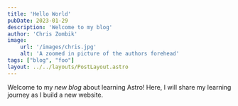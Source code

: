```yaml
---
title: 'Hello World'
pubDate: 2023-01-29
description: 'Welcome to my blog'
author: 'Chris Zombik'
image:
    url: '/images/chris.jpg'
    alt: 'A zoomed in picture of the authors forehead'
tags: ["blog", "foo"]
layout: ../../layouts/PostLayout.astro
---
```


Welcome to my _new blog_ about learning Astro! Here, I will share my learning journey as I build a new website.

